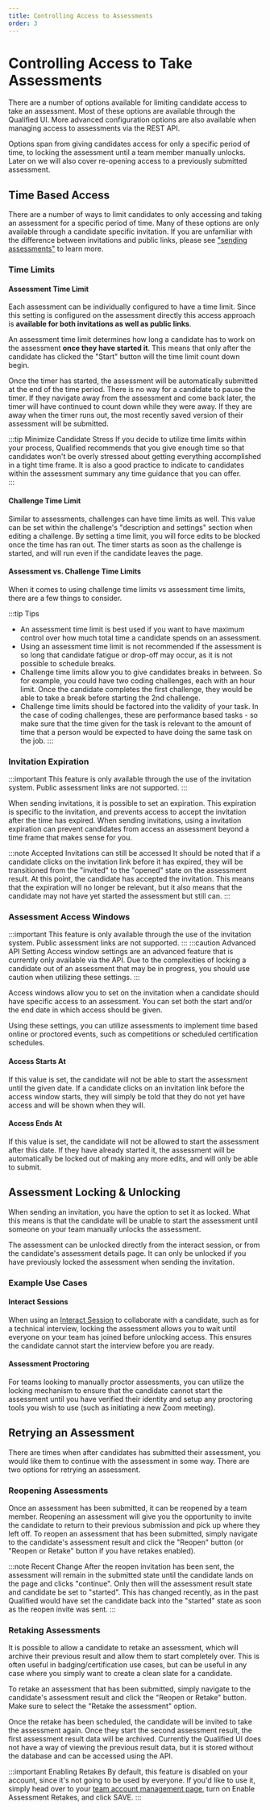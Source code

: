 ```yaml
---
title: Controlling Access to Assessments
order: 3
---
```


# Controlling Access to Take Assessments
There are a number of options available for limiting candidate access to take an assessment. Most of these options are available through the Qualified UI. More advanced configuration options are also available when managing access to assessments via the REST API.

Options span from giving candidates access for only a specific period of time, to locking the assessment until a team member manually unlocks. Later on we will also cover re-opening access to a previously submitted assessment.

## Time Based Access
There are a number of ways to limit candidates to only accessing and taking an assessment for a specific period of time. Many of these options are only available through a candidate specific invitation. If you are unfamiliar with the difference between invitations and public links, please see ["sending assessments"](/for-teams/process/invitations) to learn more.

### Time Limits

#### Assessment Time Limit
Each assessment can be individually configured to have a time limit. Since this setting is configured on the assessment directly this access approach is **available for both invitations as well as public links**.

An assessment time limit determines how long a candidate has to work on the assessment **once they have started it**. This means that only after the candidate has clicked the "Start" button will the time limit count down begin. 

Once the timer has started, the assessment will be automatically submitted at the end of the time period. There is no way for a candidate to pause the timer. If they navigate away from the assessment and come back later, the timer will have continued to count down while they were away. If they are away when the timer runs out, the most recently saved version of their assessment will be submitted.

:::tip Minimize Candidate Stress
If you decide to utilize time limits within your process, Qualified recommends that you give enough time so that candidates won't be overly stressed about getting everything accomplished in a tight time frame. It is also a good practice to indicate to candidates within the assessment summary any time guidance that you can offer.   
:::

#### Challenge Time Limit
Similar to assessments, challenges can have time limits as well. This value can be set within the challenge's "description and settings" section when editing a challenge. By setting a time limit, you will force edits to be blocked once the time has ran out. The timer starts as soon as the challenge is started, and will run even if the candidate leaves the page. 

#### Assessment vs. Challenge Time Limits
When it comes to using challenge time limits vs assessment time limits, there are a few things to consider.

:::tip Tips 
- An assessment time limit is best used if you want to have maximum control over how much total time a candidate spends on an assessment. 
- Using an assessment time limit is not recommended if the assessment is so long that candidate fatigue or drop-off may occur, as it is not possible to schedule breaks.
- Challenge time limits allow you to give candidates breaks in between. So for example, you could have two coding challenges, each with an hour limit. Once the candidate completes the first challenge, they would be able to take a break before starting the 2nd challenge.
- Challenge time limits should be factored into the validity of your task. In the case of coding challenges, these are performance based tasks - so make sure that the time given for the task is relevant to the amount of time that a person would be expected to have doing the same task on the job.
::: 

### Invitation Expiration
:::important 
This feature is only available through the use of the invitation system. Public assessment links are not supported. 
:::

When sending invitations, it is possible to set an expiration. This expiration is specific to the invitation, and prevents access to accept the invitation after the time has expired. When sending invitations, using a invitation expiration can prevent candidates from access an assessment beyond a time frame that makes sense for you.

:::note Accepted Invitations can still be accessed
It should be noted that if a candidate clicks on the invitation link before it has expired, they will be transitioned from the "invited" to the "opened" state on the assessment result. At this point, the candidate has accepted the invitation. This means that the expiration will no longer be relevant, but it also means that the candidate may not have yet started the assessment but still can.
:::

### Assessment Access Windows
:::important 
This feature is only available through the use of the invitation system. Public assessment links are not supported. 
:::
:::caution Advanced API Setting
Access window settings are an advanced feature that is currently only available via the API. Due to the complexities of locking a candidate out of an assessment that may be in progress, you should use caution when utilizing these settings. 
:::

Access windows allow you to set on the invitation when a candidate should have specific access to an assessment. You can set both the start and/or the end date in which access should be given.

Using these settings, you can utilize assessments to implement time based online or proctored events, such as competitions or scheduled certification schedules.
   

#### Access Starts At
If this value is set, the candidate will not be able to start the assessment until the given date. If a candidate clicks on an invitation link before the access window starts, they will simply be told that they do not yet have access and will be shown when they will.

#### Access Ends At
If this value is set, the candidate will not be allowed to start the assessment after this date. If they have already started it, the assessment will be automatically be locked out of making any more edits, and will only be able to submit. 

## Assessment Locking & Unlocking
When sending an invitation, you have the option to set it as locked. What this means is that the candidate will be unable to start the assessment until someone on your team manually unlocks the assessment. 

The assessment can be unlocked directly from the interact session, or from the candidate's assessment details page. It can only be unlocked if you have previously locked the assessment when sending the invitation.

### Example Use Cases  

#### Interact Sessions
When using an [Interact Session](/for-teams/process/interact) to collaborate with a candidate, such as for a technical interview, locking the assessment allows you to wait until everyone on your team has joined before unlocking access. This ensures the candidate cannot start the interview before you are ready.

#### Assessment Proctoring
For teams looking to manually proctor assessments, you can utilize the locking mechanism to ensure that the candidate cannot start the assessment until you have verified their identity and setup any proctoring tools you wish to use (such as initiating a new Zoom meeting).   


## Retrying an Assessment
There are times when after candidates has submitted their assessment, you would like them to continue with the assessment in some way. There are two options for retrying an assessment. 

### Reopening Assessments
Once an assessment has been submitted, it can be reopened by a team member. Reopening an assessment will give you the opportunity to invite the candidate to return to their previous submission and pick up where they left off. To reopen an assessment that has been submitted, simply navigate to the candidate's assessment result and click the "Reopen" button (or "Reopen or Retake" button if you have retakes enabled).

:::note Recent Change
After the reopen invitation has been sent, the assessment will remain in the submitted state until the candidate lands on the page and clicks "continue". Only then will the assessment result state and candidate be set to "started". This has changed recently, as in the past Qualified would have set the candidate back into the "started" state as soon as the reopen invite was sent.
:::  

### Retaking Assessments
It is possible to allow a candidate to retake an assessment, which will archive their previous result and allow them to start completely over. This is often useful in badging/certification use cases, but can be useful in any case where you simply want to create a clean slate for a candidate.

To retake an assessment that has been submitted, simply navigate to the candidate's assessment result and click the "Reopen or Retake" button. Make sure to select the "Retake the assessment" option.  
 
Once the retake has been scheduled, the candidate will be invited to take the assessment again. Once they start the second assessment result, the first assessment result data will be archived. Currently the Qualified UI does not have a way of viewing the previous result data, but it is stored without the database and can be accessed using the API. 

:::important Enabling Retakes
By default, this feature is disabled on your account, since it's not going to be used by everyone. If you'd like to use it, simply head over to your [team account management page](https://www.qualified.io/hire/account/team), turn on Enable Assessment Retakes, and click SAVE.
:::
 
